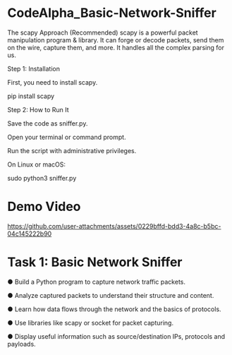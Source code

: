 # CodeAlpha_Basic-Network-Sniffer


 The scapy Approach (Recommended)
scapy is a powerful packet manipulation program & library. It can forge or decode packets, send them on the wire, capture them, and more. It handles all the complex parsing for us.

Step 1: Installation

First, you need to install scapy.

pip install scapy

Step 2: How to Run It

Save the code as sniffer.py.

Open your terminal or command prompt.

Run the script with administrative privileges.

On Linux or macOS:

sudo python3 sniffer.py

# Demo Video
https://github.com/user-attachments/assets/0229bffd-bdd3-4a8c-b5bc-04c145222b90

# Task 1: Basic Network Sniffer

● Build a Python program to capture network traffic packets.

● Analyze captured packets to understand their structure and content.

● Learn how data flows through the network and the basics of protocols.

● Use libraries like scapy or socket for packet capturing.

● Display useful information such as source/destination IPs, protocols and payloads.
